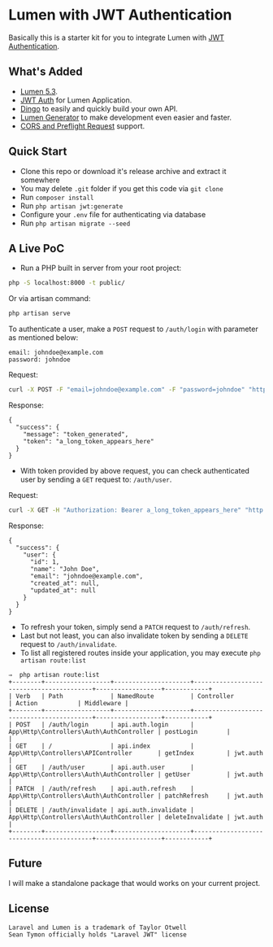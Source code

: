 # Lumen with JWT Authentication

Basically this is a starter kit for you to integrate Lumen with [JWT Authentication](https://jwt.io/).

## What's Added

- [Lumen 5.3](https://github.com/laravel/lumen/tree/v5.3.0).
- [JWT Auth](https://github.com/tymondesigns/jwt-auth) for Lumen Application.
- [Dingo](https://github.com/dingo/api) to easily and quickly build your own API.
- [Lumen Generator](https://github.com/flipboxstudio/lumen-generator) to make development even easier and faster.
- [CORS and Preflight Request](https://developer.mozilla.org/en-US/docs/Web/HTTP/Access_control_CORS) support.

## Quick Start

- Clone this repo or download it's release archive and extract it somewhere
- You may delete `.git` folder if you get this code via `git clone`
- Run `composer install`
- Run `php artisan jwt:generate`
- Configure your `.env` file for authenticating via database
- Run `php artisan migrate --seed`

## A Live PoC

- Run a PHP built in server from your root project:

```sh
php -S localhost:8000 -t public/
```

Or via artisan command:

```sh
php artisan serve
```

To authenticate a user, make a `POST` request to `/auth/login` with parameter as mentioned below:

```
email: johndoe@example.com
password: johndoe
```

Request:

```sh
curl -X POST -F "email=johndoe@example.com" -F "password=johndoe" "http://localhost:8000/auth/login"
```

Response:

```
{
  "success": {
    "message": "token_generated",
    "token": "a_long_token_appears_here"
  }
}
```

- With token provided by above request, you can check authenticated user by sending a `GET` request to: `/auth/user`.

Request:

```sh
curl -X GET -H "Authorization: Bearer a_long_token_appears_here" "http://localhost:8000/auth/user"
```

Response:

```
{
  "success": {
    "user": {
      "id": 1,
      "name": "John Doe",
      "email": "johndoe@example.com",
      "created_at": null,
      "updated_at": null
    }
  }
}
```

- To refresh your token, simply send a `PATCH` request to `/auth/refresh`.
- Last but not least, you can also invalidate token by sending a `DELETE` request to `/auth/invalidate`.
- To list all registered routes inside your application, you may execute `php artisan route:list`

```
⇒  php artisan route:list
+--------+------------------+---------------------+------------------------------------------+------------------+------------+
| Verb   | Path             | NamedRoute          | Controller                               | Action           | Middleware |
+--------+------------------+---------------------+------------------------------------------+------------------+------------+
| POST   | /auth/login      | api.auth.login      | App\Http\Controllers\Auth\AuthController | postLogin        |            |
| GET    | /                | api.index           | App\Http\Controllers\APIController       | getIndex         | jwt.auth   |
| GET    | /auth/user       | api.auth.user       | App\Http\Controllers\Auth\AuthController | getUser          | jwt.auth   |
| PATCH  | /auth/refresh    | api.auth.refresh    | App\Http\Controllers\Auth\AuthController | patchRefresh     | jwt.auth   |
| DELETE | /auth/invalidate | api.auth.invalidate | App\Http\Controllers\Auth\AuthController | deleteInvalidate | jwt.auth   |
+--------+------------------+---------------------+------------------------------------------+------------------+------------+
```

## Future

I will make a standalone package that would works on your current project.

## License

```
Laravel and Lumen is a trademark of Taylor Otwell
Sean Tymon officially holds "Laravel JWT" license
```
